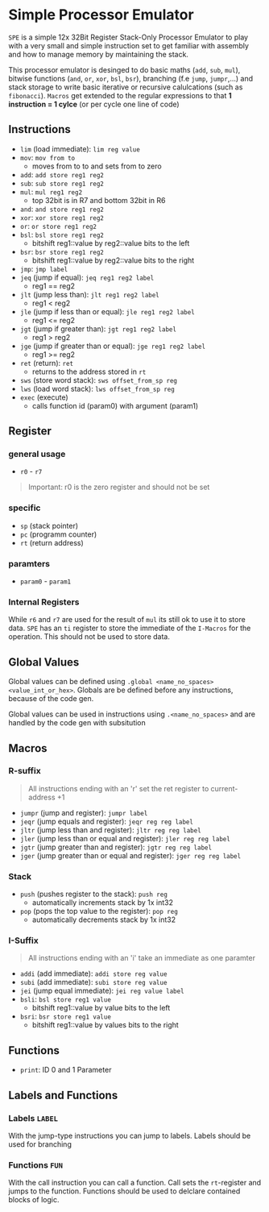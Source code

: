 # Simple Processor Emulator
`SPE` is a simple 12x 32Bit Register Stack-Only Processor Emulator to play with a very small and simple instruction set to get familiar with assembly and how to manage memory by maintaining the stack.

This processor emulator is desinged to do basic maths (`add`, `sub`, `mul`), bitwise functions (`and`, `or`, `xor`, `bsl`, `bsr`), branching (f.e `jump`, `jumpr`,...) and stack storage to write basic iterative or recursive calulcations (such as `fibonacci`). `Macros` get extended to the regular expressions to that **1 instruction = 1 cylce** (or per cycle one line of code)

## Instructions
- `lim` (load immediate): `lim reg value`
- `mov`: `mov from to`
    - moves from to to and sets from to zero
- `add`: `add store reg1 reg2`
- `sub`: `sub store reg1 reg2`
- `mul`: `mul reg1 reg2`
    - top 32bit is in R7 and bottom 32bit in R6
- `and`: `and store reg1 reg2`
- `xor`: `xor store reg1 reg2`
- `or`: `or store reg1 reg2`
- `bsl`: `bsl store reg1 reg2`
    - bitshift reg1::value by reg2::value bits to the left
- `bsr`: `bsr store reg1 reg2 `
    - bitshift reg1::value by reg2::value bits to the right
- `jmp`: `jmp label`
- `jeq` (jump if equal): `jeq reg1 reg2 label`
    - reg1 == reg2
- `jlt` (jump less than): `jlt reg1 reg2 label`
    - reg1 < reg2
- `jle` (jump if less than or equal): `jle reg1 reg2 label`
    - reg1 <= reg2
- `jgt` (jump if greater than): `jgt reg1 reg2 label`
    - reg1 > reg2
- `jge` (jump if greater than or equal): `jge reg1 reg2 label`
    - reg1 >= reg2
- `ret` (return): `ret`
    - returns to the address stored in `rt`
- `sws` (store word stack): `sws offset_from_sp reg`
- `lws` (load word stack): `lws offset_from_sp reg`
- `exec` (execute)
    - calls function id (param0) with argument (param1)

## Register
### general usage
- `r0` - `r7`
> Important: r0 is the zero register and should not be set
### specific
- `sp` (stack pointer)
- `pc` (programm counter)
- `rt` (return address)
### paramters
- `param0` - `param1`
### Internal Registers
While `r6` and `r7` are used for the result of `mul` its still ok to use it to store data.
`SPE` has an `ti` register to store the immediate of the `I-Macros` for the operation. This should not be used to store data.

## Global Values
Global values can be defined using `.global <name_no_spaces> <value_int_or_hex>`. Globals are be defined before any instructions, because of the code gen.

Global values can be used in instructions using `.<name_no_spaces>` and are handled by the code gen with subsitution

## Macros
### R-suffix
> All instructions ending with an 'r' set the ret register to current-address +1
- `jumpr` (jump and register): `jumpr label`
- `jeqr` (jump equals and register): `jeqr reg reg label`
- `jltr` (jump less than and register): `jltr reg reg label`
- `jler` (jump less than or equal and register): `jler reg reg label`
- `jgtr` (jump greater than and register): `jgtr reg reg label`
- `jger` (jump greater than or equal and register): `jger reg reg label`
### Stack
- `push` (pushes register to the stack): `push reg`
    - automatically increments stack by 1x int32
- `pop` (pops the top value to the register): `pop reg`
    - automatically decrements stack by 1x int32
### I-Suffix
> All instructions ending with an 'i' take an immediate as one paramter
- `addi` (add immediate): `addi store reg value`
- `subi` (add immediate): `subi store reg value`
- `jei`  (jump equal immediate): `jei reg value label `
- `bsli`: `bsl store reg1 value`
    - bitshift reg1::value by value bits to the left
- `bsri`: `bsr store reg1 value`
    - bitshift reg1::value by values bits to the right
## Functions
- `print`: ID 0 and 1 Parameter

## Labels and Functions
### Labels `LABEL`
With the jump-type instructions you can jump to labels. Labels should be used for branching

### Functions `FUN`
With the call instruction you can call a function. Call sets the `rt`-register and jumps to the function.
Functions should be used to delclare contained blocks of logic.